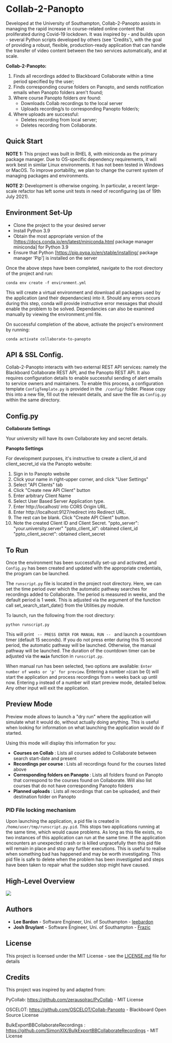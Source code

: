 # Collab-2-Panopto

Developed at the University of Southampton, Collab-2-Panopto assists in managing the rapid increase in course-related 
online content that proliferated during Covid-19 lockdown. It was inspired by - and builds upon - several Python scripts 
developed by others (see 'Credits'), with the goal of providing a robust, flexible, production-ready application
that can handle the transfer of video content between the two services automatically, and at scale.  

<b>Collab-2-Panopto:</b>
1. Finds all recordings added to Blackboard Collaborate within a time period specified by the user;
2. Finds corresponding course folders on Panopto, and sends notification emails when Panopto folders aren't found;
3. Where course Panopto folders <i>are</i> found:
    * Downloads Collab recordings to the local server
    * Uploads recording/s to corresponding Panopto folder/s;
4. Where uploads are successful:
    * Deletes recording from local server;
    * Deletes recording from Collaborate.

## Quick Start

<b>NOTE 1:</b> This project was built in RHEL 8, with miniconda as the primary package manager. Due to OS-specific 
dependency requirements, it will work best in similar Linux environments. It has not been tested 
in Windows or MacOS. To improve portability, we plan to change the current system
of managing packages and environments. 

<b>NOTE 2:</b> Development is otherwise ongoing. In particular, a recent large-scale refactor has left some unit tests 
in need of reconfiguring (as of 19th July 2021).

## Environment Set-Up 

* Clone the project to the your desired server
* Install Python 3.9
* Obtain the most appropriate version of the [https://docs.conda.io/en/latest/miniconda.html package manager miniconda] for Python 3.9
* Ensure that Python [https://pip.pypa.io/en/stable/installing/ package manager 'Pip'] is installed on the server 

Once the above steps have been completed, navigate to the root directory of the project and run:

`conda env create -f environment.yml`

This will create a virtual environment and download all packages used by the application (and their dependancies) into it. Should any errors occurs during this step, conda will provide instructive error messages that should enable the problem to be solved. Dependancies can also be examined manually by viewing the environment.yml file.

On successful completion of the above, activate the project's environment by running:

`conda activate collaborate-to-panopto`

## API & SSL Config.

Collab-2-Panopto interacts with two external REST API services: namely the Blackboard Collaborate REST API, and the Panopto 
REST API. It also requires configuration details to enable successful sending of alert emails to service owners and maintainers. 
To enable this process, a configuration template <code>ConfigTemplate.py</code> is provided in the <code> /config/</code> folder. Please 
copy this into a new file, fill out the relevant details, and save the file as <code>Config.py</code> within the same directory.

## Config.py

<b> Collaborate Settings </b>

Your university will have its own Collaborate key and secret details. 

<b> Panopto Settings </b>

For development purposes, it's instructive to create a client_id and client_secret_id via the Panopto website:

1. Sign in to Panopto website
2. Click your name in right-upper corner, and click "User Settings"
3. Select "API Clients" tab
4. Click "Create new API Client" button
5. Enter arbitrary Client Name
6. Select User Based Server Application type.
7. Enter <html>http://localhost/ into CORS Origin URL.
8. Enter <html>http://localhost:9127/redirect into Redirect URL.
9. The rest can be blank. Click "Create API Client" button.
10. Note the created Client ID and Client Secret.
  "ppto_server": "your.university.server"
  "ppto_client_id": obtained client_id
  "ppto_client_secret": obtained client_secret
    

## To Run
   
Once the environment has been successfully set-up and activated, and <code>Config.py</code> has been created and updated with the appropriate credentials, the program can be launched.

The <code>runscript.py</code> file is located in the project root directory. Here, we can set the time period over which the automatic pathway searches for recordings added to Collaborate. The period is measured in weeks, and the default period is 1 week. This is adjusted via the argument of the function call set_search_start_date() from the Utilities.py module. 

To launch, run the following from the root directory:

 ```python runscript.py```

This will print <code> -- PRESS ENTER FOR MANUAL RUN -- </code> and launch a countdown timer (default 15 seconds). If you do not press enter during this 15 second period, the automatic pathway will be launched. Otherwise, the manual pathway will be launched. The duration of the countdown timer can be adjusted via the <code>__main__</code> function in <code>runscript.py</code>.

When manual run has been selected, two options are available: <code>Enter number of weeks or 'p' for preview</code>. Entering a number <code>n</code>(can be 0) will start the application and process recordings from <code>n</code> weeks back up until now. Entering <code>p</code> instead of a number will start preview mode, detailed below. Any other input will exit the application.


## Preview Mode

Preview mode allows to launch a "dry run" where the application will simulate what it would do, without actually doing anything. This is useful when looking for information on what launching the application would do if started.

Using this mode will display this information for you: 
   * <b>Courses on Collab</b> : Lists all courses added to Collaborate between search start-date and present 
   * <b> Recordings per course </b> : Lists all recordings found for the courses listed above
   * <b> Corresponding folders on Panopto </b>: Lists all folders found on Panopto that correspond to the courses found on Collaborate. Will also list courses that do not have corresponding Panopto folders
   * <b> Planned uploads </b>: Lists all recordings that can be uploaded, and their destination folder on Panopto



### PID File locking mechanism 

Upon launching the application, a pid file is created in <code>/home/user/tmp/runscript.py.pid</code>. This stops two applications running at the same time, which would cause problems. As long as this file exists, no two instances of this application can run at the same time. If the application encounters an unexpected crash or is killed ungracefully then this pid file will remain in place and stop any further executions. This is useful to realise when something bad has happened and may be worth investigating. This pid file is safe to delete when the problem has been investigated and steps have been taken to repair what the sudden stop might have caused.


## High-Level Overview 

![](/data/Collab-2-Panopto.png)

   
## Authors

- **Lee Bardon** - Software Engineer, Uni. of Southampton - [leebardon](https://github.com/leebardon)
- **Josh Bruylant** - Software Engineer, Uni. of Southampton - [Frazic](https://github.com/Frazic)
   

## License

This project is licensed under the MIT License - see the [LICENSE.md](LICENSE.md) file for details

   
   
## Credits 
   
This project was inspired by and adapted from: 
   
PyCollab: https://github.com/zerausolrac/PyCollab - MIT License

OSCELOT: https://github.com/OSCELOT/Collab-Panopto - Blackboard Open Source License
   
BulkExportBBCollaborateRecordings : https://github.com/SimonXIX/BulkExportBBCollaborateRecordings - MIT License

